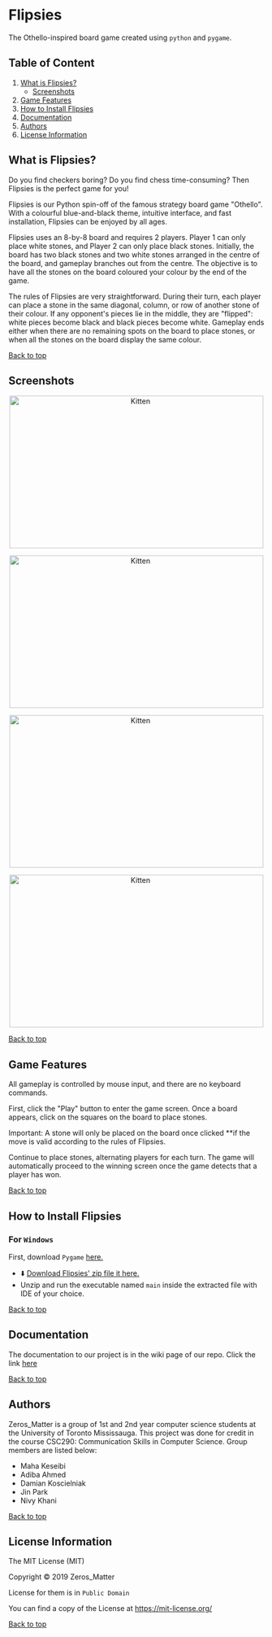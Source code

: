 # Flipsies

The Othello-inspired board game created using `python` and `pygame`.

## Table of Content
<a name="top"></a> 
1. [What is Flipsies?](#intro) 
    - [Screenshots](#screen)
2. [Game Features](#feature)
3. [How to Install Flipsies](#install)
4. [Documentation](#documen)
5. [Authors](#Authors)
6. [License Information](#license)

## <a name="intro"></a>What is Flipsies?

Do you find checkers boring? Do you find chess time-consuming? Then Flipsies is the perfect game for you! 

Flipsies is our Python spin-off of the famous strategy board game "Othello". With a colourful blue-and-black theme, intuitive 
interface, and fast installation, Flipsies can be enjoyed by all ages. 

Flipsies uses an 8-by-8 board and requires 2 players. Player 1 can only place white stones, and Player 2 can only place black 
stones. Initially, the board has two black stones and two white stones arranged in the centre of the board, and gameplay 
branches out from the centre. The objective is to have all the stones on the board coloured your colour by the end of the 
game.

The rules of Flipsies are very straightforward. During their turn, each player can place a stone in the same diagonal, column, 
or row of another stone of their colour. If any opponent's pieces lie in the middle, they are "flipped": white pieces 
become black and black pieces become white. Gameplay ends either when there are no remaining spots on the board to place 
stones, or when all the stones on the board display the same colour. 

[Back to top](#top)

## <a name="screen"></a>Screenshots

<p align="center"><img src="https://scontent-yyz1-1.xx.fbcdn.net/v/t1.15752-9/53740621_2208717412682202_7727184299136385024_n.png?_nc_cat=107&_nc_ht=scontent-yyz1-1.xx&oh=1acb9b104c053a4c285751605c2b8909&oe=5D0FADF6" alt="Kitten"
	title="A cute kitten" width="500" height="300"/></p> 
	
<p align="center"><img src="https://scontent-yyz1-1.xx.fbcdn.net/v/t1.15752-9/53893313_352742821993485_2160516099194486784_n.png?_nc_cat=110&_nc_ht=scontent-yyz1-1.xx&oh=d88b453afd29d6e2a989226647310808&oe=5D18D9CC" alt="Kitten"
	title="A cute kitten" width="500" height="300" /></p> 
	
<p align="center"><img src="https://scontent-yyz1-1.xx.fbcdn.net/v/t1.15752-9/54263994_441847886561244_8044955885551747072_n.png?_nc_cat=104&_nc_ht=scontent-yyz1-1.xx&oh=85c52ae211dcfeb3650ae3c4044490b0&oe=5D18AD95" alt="Kitten"
	title="A cute kitten" width="500" height="300" /></p> 
	
<p align="center"><img src="https://scontent-yyz1-1.xx.fbcdn.net/v/t1.15752-9/53918298_622224184884435_418206209766588416_n.png?_nc_cat=107&_nc_ht=scontent-yyz1-1.xx&oh=0114d6a695f0667559699e575f458b6e&oe=5D21C59A" alt="Kitten"
	title="A cute kitten" width="500" height="300" /></p> 
	
[Back to top](#top)

## <a name="feature"></a>Game Features

All gameplay is controlled by mouse input, and there are no keyboard commands. 

First, click the "Play" button to enter the game screen. Once a board appears, click on the squares on the board to place stones. 

Important: A stone will only be placed on the board once clicked **if the move is valid according to the rules of Flipsies. 

Continue to place stones, alternating players for each turn. The game will automatically proceed to the winning screen once 
the game detects that a player has won. 

[Back to top](#top)

## <a name="install"></a>How to Install Flipsies

### For `Windows`

 First, download `Pygame` [here.](https://www.pygame.org/download.shtml)
 
- :arrow_down: [Download Flipsies' zip file it here.](https://github.com/kwpark23/Zeros_Matter/zipball/master)
- Unzip and run the executable named `main` inside the extracted file with IDE of your choice.


[Back to top](#top)

## <a name="documen"></a>Documentation

The documentation to our project is in the wiki page of our repo. 
Click the link [here](https://github.com/kwpark23/Zeros_Matter/wiki)

[Back to top](#top)

## <a name="Authors"></a>Authors

Zeros_Matter is a group of 1st and 2nd year computer science students at the University of Toronto Mississauga. This project was done for credit in the course CSC290: Communication Skills in Computer Science. Group members are listed below:

-	Maha Keseibi
-	Adiba Ahmed
-	Damian Koscielniak
-	Jin  Park
-	Nivy Khani

[Back to top](#top)

## <a name="license"></a>License Information

The MIT License (MIT)

Copyright © 2019 Zeros_Matter

License for them is in `Public Domain`

You can find a copy of the License at https://mit-license.org/

[Back to top](#top)
